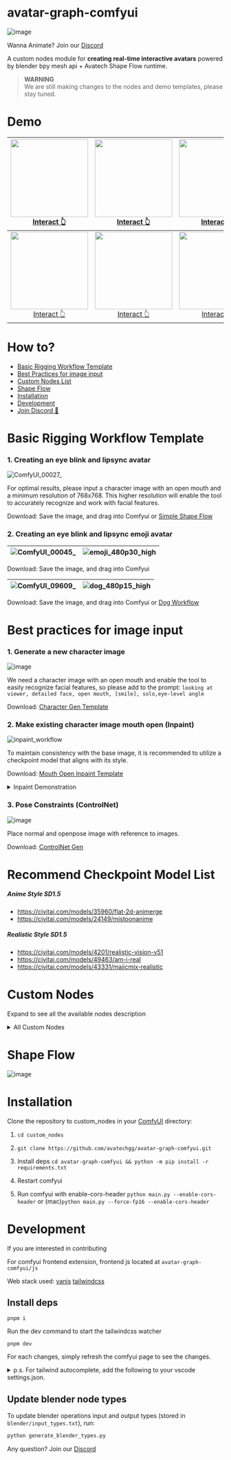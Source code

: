 # avatar-graph-comfyui

![image](https://avatech-avatar-dev1.nyc3.cdn.digitaloceanspaces.com/public-download/github-readme/270574817-201a005b-7e00-4671-85a1-54937bf0704e.png)

Wanna Animate? Join our [Discord](https://discord.gg/Xp6mZ4Ez5P)

A custom nodes module for **creating real-time interactive avatars** powered by blender bpy mesh api + Avatech Shape Flow runtime.

> **WARNING**  
> We are still making changes to the nodes and demo templates, please stay tuned.

# Demo

| <img src="https://github.com/avatechai/avatar-graph-comfyui/assets/73209427/12e2bfc6-438e-4d16-bead-9957ced3bae1" width="180"/><br>[Interact 👆](https://editor.avatech.ai/viewer?avatarId=cce15b92-6d1c-4966-91b9-362d7833cb5d) | <img src="https://github.com/avatechai/avatar-graph-comfyui/assets/73209427/0c497025-7ed5-4e25-b4d1-5a257e1ba814" width="180"/><br>[Interact 👆](https://editor.avatech.ai/viewer?avatarId=42a8182f-b140-48c0-a556-35cddf0f76f7) | <img src="https://github.com/avatechai/avatar-graph-comfyui/assets/73209427/a2bf71e3-0d9c-4ddd-957f-a6b0cb7e622a" width="180"/><br>[Interact 👆](https://editor.avatech.ai/viewer?avatarId=7c23b8d6-d1a5-41c7-a084-250461dbef22) | <img src="https://github.com/avatechai/avatar-graph-comfyui/assets/73209427/ad808c42-5297-4e61-8be8-d5cb7729d2ff" width="180"/><br>[Interact 👆](https://editor.avatech.ai/viewer?avatarId=268b32c4-f9b9-4db8-a27c-a7e974f0f0ac) |
| :------------------------------------------------------------------------------------------------------------------------------------------------------------------------------------------------------------------------------: | :------------------------------------------------------------------------------------------------------------------------------------------------------------------------------------------------------------------------------: | :------------------------------------------------------------------------------------------------------------------------------------------------------------------------------------------------------------------------------: | :------------------------------------------------------------------------------------------------------------------------------------------------------------------------------------------------------------------------------: |
| <img src="https://github.com/avatechai/avatar-graph-comfyui/assets/73209427/1d1ad8f9-31a6-48ec-bad2-ce972ee3b12f" width="180"/><br>[Interact 👆](https://editor.avatech.ai/viewer?avatarId=f97fc5bb-93b0-4b02-bbc0-327dd41d0fc5) | <img src="https://github.com/avatechai/avatar-graph-comfyui/assets/73209427/06958585-f780-4b38-8f5d-bddabd7da78a" width="180"/><br>[Interact 👆](https://editor.avatech.ai/viewer?avatarId=4d50aa03-26e4-47e7-97b6-c3fe9d8fc96e) | <img src="https://github.com/avatechai/avatar-graph-comfyui/assets/73209427/3d0e6b54-d45f-45ac-90bd-d8b149880f98" width="180"/><br>[Interact 👆](https://editor.avatech.ai/viewer?avatarId=791014cb-7836-4641-afdb-ac331064b682) | <img src="https://github.com/avatechai/avatar-graph-comfyui/assets/73209427/1d1ad8f9-31a6-48ec-bad2-ce972ee3b12f" width="180"/><br>[Interact 👆](https://editor.avatech.ai/viewer?avatarId=f97fc5bb-93b0-4b02-bbc0-327dd41d0fc5) |

# How to?

- [Basic Rigging Workflow Template](#basic-rigging-workflow-template)
- [Best Practices for image input](#best-practices-for-image-input)
- [Custom Nodes List](#custom-nodes)
- [Shape Flow](#shape-flow)
- [Installation](#installation)
- [Development](#development)
- [Join Discord 💬](https://discord.gg/WNtBYksDwF)

# Basic Rigging Workflow Template

### 1. Creating an eye blink and lipsync avatar

![ComfyUI_00027_](https://github.com/avatechai/avatar-graph-comfyui/assets/18395202/443c9ce4-d28b-4b05-95a4-89818f1bced1)

For optimal results, please input a character image with an open mouth and a minimum resolution of 768x768. This higher resolution will enable the tool to accurately recognize and work with facial features.

Download: Save the image, and drag into Comfyui or [Simple Shape Flow](https://github.com/avatechai/avatar-graph-comfyui/blob/main/workflow_templates/SimpleEye+MouthMovement.json)

### 2. Creating an eye blink and lipsync emoji avatar

| ![ComfyUI_00045_](https://github.com/avatechai/avatar-graph-comfyui/assets/18395202/b4787166-85df-43c6-9fe9-252989f68d18) | ![emoji_480p30_high](https://github.com/avatechai/avatar-graph-comfyui/assets/18395202/7d8b2b0a-e979-421d-8055-b4acac50a0c1) | 
| :--: | :--: |

Download: Save the image, and drag into Comfyui

| ![ComfyUI_09609_](https://github.com/avatechai/avatar-graph-comfyui/assets/73209427/caa98eec-4fb2-449d-9558-5d4a45e07580) | ![dog_480p15_high](https://github.com/avatechai/avatar-graph-comfyui/assets/73209427/9fb701c9-f25c-408f-b96c-749773a53bd2) | 
| :--: | :--: |

Download: Save the image, and drag into Comfyui or [Dog Workflow](https://github.com/avatechai/avatar-graph-comfyui/blob/main/workflow_templates/Dog_workflow.json)

# Best practices for image input

### 1. Generate a new character image

![image](https://avatech-avatar-dev1.nyc3.cdn.digitaloceanspaces.com/public-download/github-readme/270609114-acea9933-359b-4398-8d2a-582bf02bef99.png)

We need a character image with an open mouth and enable the tool to easily recognize facial features, so please add to the prompt:
`looking at viewer, detailed face, open mouth, [smile], solo,eye-level angle`

Download: [Character Gen Template](https://github.com/avatechai/avatar-graph-comfyui/blob/main/workflow_templates/SimpleCharacterGen.json)

### 2. Make existing character image mouth open (Inpaint)

![inpaint_workflow](https://avatech-avatar-dev1.nyc3.cdn.digitaloceanspaces.com/public-download/github-readme/270589181-d11d840b-7ea6-4b47-bc26-a2af7c8c27a5.png)

To maintain consistency with the base image, it is recommended to utilize a checkpoint model that aligns with its style.

Download: [Mouth Open Inpaint Template](<https://github.com/avatechai/avatar-graph-comfyui/blob/main/workflow_templates/MouthOpen_(inpaint).json>)

<details>
<summary> Inpaint Demonstration </summary>

<video src="https://github.com/avatechai/avatar-graph-comfyui/assets/73209427/e3b77295-a1bf-4d96-9551-7cc423a4af73"/>

</details>

### 3. Pose Constraints (ControlNet)

![image](https://avatech-avatar-dev1.nyc3.cdn.digitaloceanspaces.com/public-download/github-readme/270943267-c3cae113-2df4-45f2-a19c-885cbee75450.png)

Place normal and openpose image with reference to images.

Download: [ControlNet Gen](https://github.com/avatechai/avatar-graph-comfyui/tree/main/workflow_templates/TemplateGen01)


# Recommend Checkpoint Model List

##### Anime Style SD1.5

- https://civitai.com/models/35960/flat-2d-animerge
- https://civitai.com/models/24149/mistoonanime

##### Realistic Style SD1.5

- https://civitai.com/models/4201/realistic-vision-v51
- https://civitai.com/models/49463/am-i-real
- https://civitai.com/models/43331/majicmix-realistic

# Custom Nodes

Expand to see all the available nodes description

<details>
<summary> All Custom Nodes </summary>

| Name                 | Description                                                                                    | Preview                                                                                                                                                              |
| -------------------- | ---------------------------------------------------------------------------------------------- | -------------------------------------------------------------------------------------------------------------------------------------------------------------------- |
| `Segmentation (SAM)` | Integrative SAM node allowing you to directly select and create multiple image segment output. | <img src="https://avatech-avatar-dev1.nyc3.cdn.digitaloceanspaces.com/public-download/github-readme/270576351-8aabeba8-5450-4d39-8203-e91f9ab47190.png" width="300"> |


| Name                         | Description                                                                                     | Preview                                                                                                                                                              |
| ---------------------------- | ----------------------------------------------------------------------------------------------- | -------------------------------------------------------------------------------------------------------------------------------------------------------------------- |
| `Create Mesh Layer`          | Create a mesh object from the input images (usually a segmented part of the entire image)       | <img src="https://avatech-avatar-dev1.nyc3.cdn.digitaloceanspaces.com/public-download/github-readme/270576646-40740d25-9411-4cd3-a6c0-8b9008bca41c.png" width="300"> |
| `Join Meshes`                | Combine multiple meshes into a single mesh object                                               | <img src="https://avatech-avatar-dev1.nyc3.cdn.digitaloceanspaces.com/public-download/github-readme/270577004-ba7afbc5-9cd5-4f97-9614-f71133f5783e.png" width="300"> |
| `Match Texture Aspect Ratio` | Since the mesh is created in 1:1 aspect ratio, a re-scale is needed at the end of the operation | <img src="https://avatech-avatar-dev1.nyc3.cdn.digitaloceanspaces.com/public-download/github-readme/270602782-cb7155be-fb31-49f8-a24a-d001a1484ea7.png" width="300"> |
| `Plane Texture Unwrap`       | Will perform mesh face fill and UV Cube project on the target plane mesh, scaled to bounds.     | <img src="https://avatech-avatar-dev1.nyc3.cdn.digitaloceanspaces.com/public-download/github-readme/270603006-4b9c0cf5-0497-47bf-8e06-5a3370084c11.png" width="300"> |

| Name                    | Description                                                                                        | Preview                                                                                                                                                              |
| ----------------------- | -------------------------------------------------------------------------------------------------- | -------------------------------------------------------------------------------------------------------------------------------------------------------------------- |
| `Mesh Modify Shape Key` | Given shape key name & target vertex_group, modify the vertex / all vertex’s transform             | <img src="https://avatech-avatar-dev1.nyc3.cdn.digitaloceanspaces.com/public-download/github-readme/270577944-ab4f259c-89a7-4f51-bc54-fd179e252073.png" width="300"> |
| `Create Shape Flow`     | Create runtime shape flow graph, allowing interactive inputs affecting shape keys value in runtime | <img src="https://avatech-avatar-dev1.nyc3.cdn.digitaloceanspaces.com/public-download/github-readme/270592752-abfdd801-0387-4c5d-9c11-6c23337ff1dd.png" width="300"> |

| Name                 | Description                                                                                           | Preview                                                                                                                                                              |
| -------------------- | ----------------------------------------------------------------------------------------------------- | -------------------------------------------------------------------------------------------------------------------------------------------------------------------- |
| `Avatar Main Output` | The primary output of the .ava file. The embeded Avatar View will auto update with this node's output | <img src="https://avatech-avatar-dev1.nyc3.cdn.digitaloceanspaces.com/public-download/github-readme/270592519-6a9a8bb4-05ec-4a2e-98bf-194b6af3a62a.png" width="300"> |

</details>

# Shape Flow

![image](https://avatech-avatar-dev1.nyc3.cdn.digitaloceanspaces.com/public-download/github-readme/270618471-a834e535-4f87-4b77-81a6-435e3a67ca4a.png)

# Installation

Clone the repository to custom_nodes in your [ComfyUI](https://github.com/comfyanonymous/ComfyUI) directory:

1. `cd custom_nodes`

2. `git clone https://github.com/avatechgg/avatar-graph-comfyui.git`

3. Install deps `cd avatar-graph-comfyui && python -m pip install -r requirements.txt`

4. Restart comfyui

5. Run comfyui with enable-cors-header `python main.py --enable-cors-header` or (mac)`python main.py --force-fp16 --enable-cors-header`

# Development

If you are interested in contributing

For comfyui frontend extension, frontend js located at `avatar-graph-comfyui/js`

Web stack used: [vanjs](https://github.com/vanjs-org/van) [tailwindcss](https://github.com/tailwindlabs/tailwindcss)

## Install deps

```
pnpm i
```

Run the dev command to start the tailwindcss watcher

```
pnpm dev
```

For each changes, simply refresh the comfyui page to see the changes.

<details>
<summary>p.s. For tailwind autocomplete, add the following to your vscode settings.json.</summary>
    
```json
{
    "tailwindCSS.experimental.classRegex": [
        ["class\\s?:\\s?([\\s\\S]*)", "(?:\"|')([^\"']*)(?:\"|')"]
    ]
}
```
</details>

## Update blender node types

To update blender operations input and output types (stored in `blender/input_types.txt`), run:

```bash
python generate_blender_types.py
```

Any question? Join our [Discord](https://discord.gg/Xp6mZ4Ez5P)
